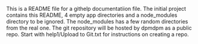 This is a README file for a githelp documentatiion file.
The initial project contains this README, 4 empty app directories and a node_modules directory to be ignored.
The node_modules has a few random directories from the real one.
The git repository will be hosted by dpmdpm as a public repo.
Start with help1/Upload to Git.txt for instructions on creating a repo.
